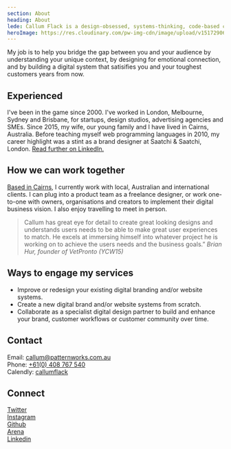 ```yaml
---
section: About
heading: About
lede: Callum Flack is a design-obsessed, systems-thinking, code-based craftsman.
heroImage: https://res.cloudinary.com/pw-img-cdn/image/upload/v1517290657/okok/callum-flack-a.jpg
---
```


<!-- <p class="intro">Hi, I’m Callum Flack. I'm a design-obsessed, code-based, systems-thinking craftsman. I’ve been designing and developing brands and products since 2000.</p> -->

My job is to help you bridge the gap between you and your audience by understanding your unique context, by designing for emotional connection, and by building a digital system that satisifies you and your toughest customers years from now.

## Experienced

I've been in the game since 2000. I've worked in London, Melbourne, Sydney and Brisbane, for startups, design studios, advertising agencies and SMEs. Since 2015, my wife, our young family and I have lived in Cairns, Australia. Before teaching myself web programming languages in 2010, my career highlight was a stint as a brand designer at Saatchi & Saatchi, London. <a class="icon-targetblank" target="_blank" href="https://www.linkedin.com/in/callumflack">Read further on LinkedIn.</a>

## How we can work together

<a class="icon-targetblank" target="_blank" href="https://www.instagram.com/p/BXbsNdrAt-v">Based in Cairns</a>, I currently work with local, Australian and international clients. I can plug into a product team as a freelance designer, or work one-to-one with owners, organisations and creators to implement their digital business vision. I also enjoy travelling to meet in person.

> Callum has great eye for detail to create great looking designs and understands users needs to be able to make great user experiences to match. He excels at immersing himself into whatever project he is working on to achieve the users needs and the business goals.” _Brian Hur, founder of VetPronto (YCW15)_

## Ways to engage my services

* Improve or redesign your existing digital branding and/or website systems.
* Create a new digital brand and/or website systems from scratch.
* Collaborate as a specialist digital design partner to build and enhance your brand,
  customer workflows or customer community over time.

## Contact

Email: <a class="icon-targetblank" target="_blank" href="mailto:callum@patternworks.com.au">callum@patternworks.com.au</a><br>
Phone: [+61(0) 408 767 540](tel:610-408-767-540)<br>
Calendly: <a class="icon-targetblank" target="_blank" href="https://calendly.com/callumflack">callumflack</a>

## Connect

<a class="icon-targetblank" target="_blank" href="https://twitter.com/callumflack">Twitter</a><br>
<a class="icon-targetblank" target="_blank" href="https://www.instagram.com/callumflack/">Instagram</a><br>
<a class="icon-targetblank" target="_blank" href="https://github.com/callumflack">Github</a><br>
<a class="icon-targetblank" target="_blank" href="https://are.na/callum-flack">Arena</a><br>
<a class="icon-targetblank" target="_blank" href="https://linkedin.com/in/callumflack">Linkedin</a>
